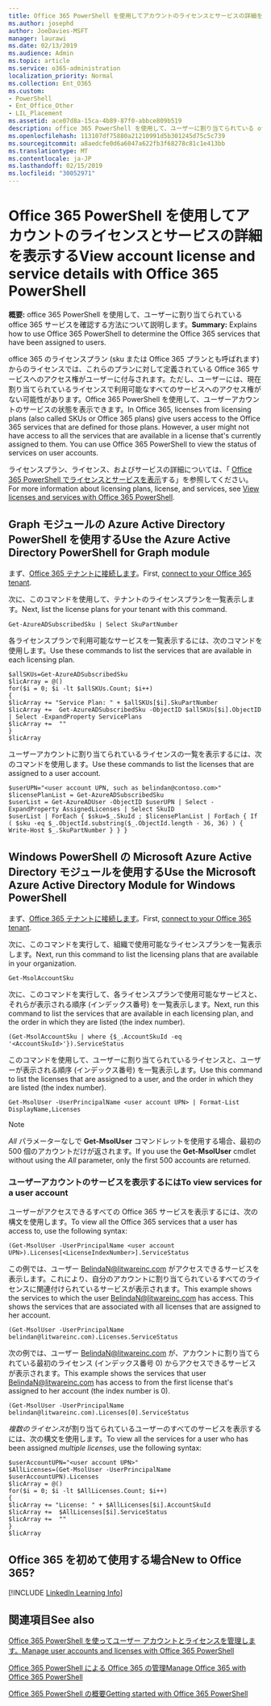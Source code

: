 ```yaml
---
title: Office 365 PowerShell を使用してアカウントのライセンスとサービスの詳細を表示する
ms.author: josephd
author: JoeDavies-MSFT
manager: laurawi
ms.date: 02/13/2019
ms.audience: Admin
ms.topic: article
ms.service: o365-administration
localization_priority: Normal
ms.collection: Ent_O365
ms.custom:
- PowerShell
- Ent_Office_Other
- LIL_Placement
ms.assetid: ace07d8a-15ca-4b89-87f0-abbce809b519
description: office 365 PowerShell を使用して、ユーザーに割り当てられている office 365 サービスを確認する方法について説明します。
ms.openlocfilehash: 113107df75880a21210991d5b301245d75c5c739
ms.sourcegitcommit: a8aedcfe0d6a6047a622fb3f68278c81c1e413bb
ms.translationtype: MT
ms.contentlocale: ja-JP
ms.lasthandoff: 02/15/2019
ms.locfileid: "30052971"
---
```

# <a name="view-account-license-and-service-details-with-office-365-powershell"></a><span data-ttu-id="54222-103">Office 365 PowerShell を使用してアカウントのライセンスとサービスの詳細を表示する</span><span class="sxs-lookup"><span data-stu-id="54222-103">View account license and service details with Office 365 PowerShell</span></span>

<span data-ttu-id="54222-104">**概要:** office 365 PowerShell を使用して、ユーザーに割り当てられている office 365 サービスを確認する方法について説明します。</span><span class="sxs-lookup"><span data-stu-id="54222-104">**Summary:** Explains how to use Office 365 PowerShell to determine the Office 365 services that have been assigned to users.</span></span>
  
<span data-ttu-id="54222-p101">office 365 のライセンスプラン (sku または Office 365 プランとも呼ばれます) からのライセンスでは、これらのプランに対して定義されている Office 365 サービスへのアクセス権がユーザーに付与されます。ただし、ユーザーには、現在割り当てられているライセンスで利用可能なすべてのサービスへのアクセス権がない可能性があります。Office 365 PowerShell を使用して、ユーザーアカウントのサービスの状態を表示できます。</span><span class="sxs-lookup"><span data-stu-id="54222-p101">In Office 365, licenses from licensing plans (also called SKUs or Office 365 plans) give users access to the Office 365 services that are defined for those plans. However, a user might not have access to all the services that are available in a license that's currently assigned to them. You can use Office 365 PowerShell to view the status of services on user accounts.</span></span> 

<span data-ttu-id="54222-108">ライセンスプラン、ライセンス、およびサービスの詳細については、「 [Office 365 PowerShell でライセンスとサービスを表示](view-licenses-and-services-with-office-365-powershell.md)する」を参照してください。</span><span class="sxs-lookup"><span data-stu-id="54222-108">For more information about licensing plans, license, and services, see [View licenses and services with Office 365 PowerShell](view-licenses-and-services-with-office-365-powershell.md).</span></span>

## <a name="use-the-azure-active-directory-powershell-for-graph-module"></a><span data-ttu-id="54222-109">Graph モジュールの Azure Active Directory PowerShell を使用する</span><span class="sxs-lookup"><span data-stu-id="54222-109">Use the Azure Active Directory PowerShell for Graph module</span></span>

<span data-ttu-id="54222-110">まず、[Office 365 テナントに接続します](connect-to-office-365-powershell.md#connect-with-the-azure-active-directory-powershell-for-graph-module)。</span><span class="sxs-lookup"><span data-stu-id="54222-110">First, [connect to your Office 365 tenant](connect-to-office-365-powershell.md#connect-with-the-azure-active-directory-powershell-for-graph-module).</span></span>
  
<span data-ttu-id="54222-111">次に、このコマンドを使用して、テナントのライセンスプランを一覧表示します。</span><span class="sxs-lookup"><span data-stu-id="54222-111">Next, list the license plans for your tenant with this command.</span></span>

```
Get-AzureADSubscribedSku | Select SkuPartNumber
```

<span data-ttu-id="54222-112">各ライセンスプランで利用可能なサービスを一覧表示するには、次のコマンドを使用します。</span><span class="sxs-lookup"><span data-stu-id="54222-112">Use these commands to list the services that are available in each licensing plan.</span></span>

```
$allSKUs=Get-AzureADSubscribedSku
$licArray = @()
for($i = 0; $i -lt $allSKUs.Count; $i++)
{
$licArray += "Service Plan: " + $allSKUs[$i].SkuPartNumber
$licArray +=  Get-AzureADSubscribedSku -ObjectID $allSKUs[$i].ObjectID | Select -ExpandProperty ServicePlans
$licArray +=  ""
}
$licArray
````

<span data-ttu-id="54222-113">ユーザーアカウントに割り当てられているライセンスの一覧を表示するには、次のコマンドを使用します。</span><span class="sxs-lookup"><span data-stu-id="54222-113">Use these commands to list the licenses that are assigned to a user account.</span></span>

````
$userUPN="<user account UPN, such as belindan@contoso.com>"
$licensePlanList = Get-AzureADSubscribedSku
$userList = Get-AzureADUser -ObjectID $userUPN | Select -ExpandProperty AssignedLicenses | Select SkuID 
$userList | ForEach { $sku=$_.SkuId ; $licensePlanList | ForEach { If ( $sku -eq $_.ObjectId.substring($_.ObjectId.length - 36, 36) ) { Write-Host $_.SkuPartNumber } } }
````

## <a name="use-the-microsoft-azure-active-directory-module-for-windows-powershell"></a><span data-ttu-id="54222-114">Windows PowerShell の Microsoft Azure Active Directory モジュールを使用する</span><span class="sxs-lookup"><span data-stu-id="54222-114">Use the Microsoft Azure Active Directory Module for Windows PowerShell</span></span>

<span data-ttu-id="54222-115">まず、[Office 365 テナントに接続します](connect-to-office-365-powershell.md#connect-with-the-microsoft-azure-active-directory-module-for-windows-powershell)。</span><span class="sxs-lookup"><span data-stu-id="54222-115">First, [connect to your Office 365 tenant](connect-to-office-365-powershell.md#connect-with-the-microsoft-azure-active-directory-module-for-windows-powershell).</span></span>

<span data-ttu-id="54222-116">次に、このコマンドを実行して、組織で使用可能なライセンスプランを一覧表示します。</span><span class="sxs-lookup"><span data-stu-id="54222-116">Next, run this command to list the licensing plans that are available in your organization.</span></span> 

```
Get-MsolAccountSku
```

<span data-ttu-id="54222-117">次に、このコマンドを実行して、各ライセンスプランで使用可能なサービスと、それらが表示される順序 (インデックス番号) を一覧表示します。</span><span class="sxs-lookup"><span data-stu-id="54222-117">Next, run this command to list the services that are available in each licensing plan, and the order in which they are listed (the index number).</span></span>

````
(Get-MsolAccountSku | where {$_.AccountSkuId -eq '<AccountSkuId>'}).ServiceStatus
````
  
<span data-ttu-id="54222-118">このコマンドを使用して、ユーザーに割り当てられているライセンスと、ユーザーが表示される順序 (インデックス番号) を一覧表示します。</span><span class="sxs-lookup"><span data-stu-id="54222-118">Use this command to list the licenses that are assigned to a user, and the order in which they are listed (the index number).</span></span>

````
Get-MsolUser -UserPrincipalName <user account UPN> | Format-List DisplayName,Licenses
````

>[!Note]
><span data-ttu-id="54222-119">_All_ パラメーターなしで **Get-MsolUser** コマンドレットを使用する場合、最初の 500 個のアカウントだけが返されます。</span><span class="sxs-lookup"><span data-stu-id="54222-119">If you use the **Get-MsolUser** cmdlet without using the _All_ parameter, only the first 500 accounts are returned.</span></span>
>
   

### <a name="to-view-services-for-a-user-account"></a><span data-ttu-id="54222-120">ユーザーアカウントのサービスを表示するには</span><span class="sxs-lookup"><span data-stu-id="54222-120">To view services for a user account</span></span>

<span data-ttu-id="54222-121">ユーザーがアクセスできるすべての Office 365 サービスを表示するには、次の構文を使用します。</span><span class="sxs-lookup"><span data-stu-id="54222-121">To view all the Office 365 services that a user has access to, use the following syntax:</span></span>
  
```
(Get-MsolUser -UserPrincipalName <user account UPN>).Licenses[<LicenseIndexNumber>].ServiceStatus
```

<span data-ttu-id="54222-p102">この例では、ユーザー BelindaN@litwareinc.com がアクセスできるサービスを表示します。これにより、自分のアカウントに割り当てられているすべてのライセンスに関連付けられているサービスが表示されます。</span><span class="sxs-lookup"><span data-stu-id="54222-p102">This example shows the services to which the user BelindaN@litwareinc.com has access. This shows the services that are associated with all licenses that are assigned to her account.</span></span>
  
```
(Get-MsolUser -UserPrincipalName belindan@litwareinc.com).Licenses.ServiceStatus
```

<span data-ttu-id="54222-124">次の例では、ユーザー BelindaN@litwareinc.com が、アカウントに割り当てられている最初のライセンス (インデックス番号 0) からアクセスできるサービスが表示されます。</span><span class="sxs-lookup"><span data-stu-id="54222-124">This example shows the services that user BelindaN@litwareinc.com has access to from the first license that's assigned to her account (the index number is 0).</span></span>
  
```
(Get-MsolUser -UserPrincipalName belindan@litwareinc.com).Licenses[0].ServiceStatus
```

<span data-ttu-id="54222-125">*複数のライセンス*が割り当てられているユーザーのすべてのサービスを表示するには、次の構文を使用します。</span><span class="sxs-lookup"><span data-stu-id="54222-125">To view all the services for a user who has been assigned *multiple licenses*, use the following syntax:</span></span>

```
$userAccountUPN="<user account UPN>"
$AllLicenses=(Get-MsolUser -UserPrincipalName $userAccountUPN).Licenses
$licArray = @()
for($i = 0; $i -lt $AllLicenses.Count; $i++)
{
$licArray += "License: " + $AllLicenses[$i].AccountSkuId
$licArray +=  $AllLicenses[$i].ServiceStatus
$licArray +=  ""
}
$licArray
```

  
## <a name="new-to-office-365"></a><span data-ttu-id="54222-126">Office 365 を初めて使用する場合</span><span class="sxs-lookup"><span data-stu-id="54222-126">New to Office 365?</span></span>

[!INCLUDE [LinkedIn Learning Info](../common/office/linkedin-learning-info.md)]

## <a name="see-also"></a><span data-ttu-id="54222-127">関連項目</span><span class="sxs-lookup"><span data-stu-id="54222-127">See also</span></span>

[<span data-ttu-id="54222-128">Office 365 PowerShell を使ってユーザー アカウントとライセンスを管理します。</span><span class="sxs-lookup"><span data-stu-id="54222-128">Manage user accounts and licenses with Office 365 PowerShell</span></span>](manage-user-accounts-and-licenses-with-office-365-powershell.md)
  
[<span data-ttu-id="54222-129">Office 365 PowerShell による Office 365 の管理</span><span class="sxs-lookup"><span data-stu-id="54222-129">Manage Office 365 with Office 365 PowerShell</span></span>](manage-office-365-with-office-365-powershell.md)
  
[<span data-ttu-id="54222-130">Office 365 PowerShell の概要</span><span class="sxs-lookup"><span data-stu-id="54222-130">Getting started with Office 365 PowerShell</span></span>](getting-started-with-office-365-powershell.md)
